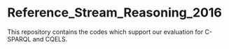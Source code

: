 # Reference_Stream_Reasoning_2016

This repository contains the codes which support our evaluation for C-SPARQL and CQELS.
